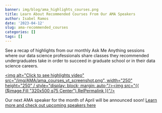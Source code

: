 ```yaml
---
banner: img/blog/ama_highlights_courses.png
title: Learn About Recommended Courses From Our AMA Speakers 
author: Isabel Ramos
date: '2023-04-12'
slug: ama-recommended_courses
categories: []
tags: []
---
```


See a recap of highlights from our monthly Ask Me Anything sessions where our data science professionals share classes they recommended undergraduates take in order to succeed in graduate school or in their data science careers.

<a href="https://youtu.be/zX38rnf1Qj4"> <img alt="Click to see highlights video" src="/img/AMA/ama_courses_yt_screenshot.png", width="250" height="250" / style="display: block; margin: auto;"/><img src="{{ ($image.Fill "320x500 q75 Center").RelPermalink }}"/></a>

Our next AMA speaker for the month of April will be announced soon! [Learn more and check out upcoming speakers here](https://project-dafanh.netlify.app/careers)
